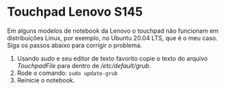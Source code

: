 # Touchpad Lenovo S145

Em alguns modelos de notebook da Lenovo o touchpad não funcionam em distribuições Linux, por exemplo, no Ubuntu 20.04 LTS, que é o meu caso. Siga os passos abaixo para corrigir o problema.  

1. Usando *sudo* e seu editor de texto favorito copie o texto do arquivo *TouchpadFile* para dentro de */etc/default/grub*.
2. Rode o comando: `sudo update-grub`
3. Reinicie o notebook.
